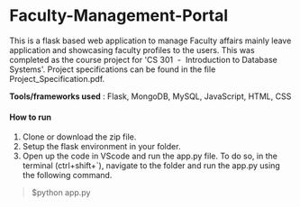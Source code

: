 # Faculty-Management-Portal

This is a flask based web application to manage Faculty affairs mainly leave application and showcasing faculty profiles to the users. This was completed as the course project for 'CS 301​ ​ - ​ Introduction to Database Systems'. Project specifications can be found in the file Project_Specification.pdf.

**Tools/frameworks used** : Flask, MongoDB, MySQL, JavaScript, HTML, CSS

#### How to run

1. Clone or download the zip file.  
2. Setup the flask environment in your folder.  
3. Open up the code in VScode and run the app.py file. To do so, in the terminal (ctrl+shift+`), navigate to the folder and run the app.py using the following command.  


> $python app.py
